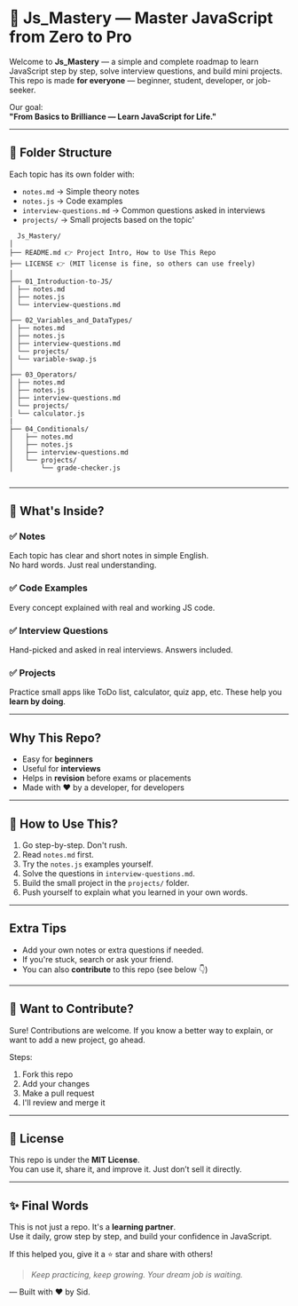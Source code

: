 # 🧠 Js_Mastery — Master JavaScript from Zero to Pro

Welcome to **Js_Mastery** — a simple and complete roadmap to learn JavaScript step by step, solve interview questions, and build mini projects.  
This repo is made **for everyone** — beginner, student, developer, or job-seeker.

Our goal:  
**"From Basics to Brilliance — Learn JavaScript for Life."**

---

## 📂 Folder Structure

Each topic has its own folder with:
- `notes.md` → Simple theory notes
- `notes.js` → Code examples
- `interview-questions.md` → Common questions asked in interviews
- `projects/` → Small projects based on the topic'



```text
  Js_Mastery/
│
├── README.md 👉 Project Intro, How to Use This Repo
├── LICENSE 👉 (MIT license is fine, so others can use freely)
│
├── 01_Introduction-to-JS/
│ ├── notes.md
│ ├── notes.js
│ └── interview-questions.md
│
├── 02_Variables_and_DataTypes/
│ ├── notes.md
│ ├── notes.js
│ ├── interview-questions.md
│ └── projects/
│ └── variable-swap.js
│
├── 03_Operators/
│ ├── notes.md
│ ├── notes.js
│ ├── interview-questions.md
│ └── projects/
│ └── calculator.js
|
├── 04_Conditionals/
│   ├── notes.md
│   ├── notes.js
│   ├── interview-questions.md
│   └── projects/
│       └── grade-checker.js


```


---

## 📌 What's Inside?

### ✅ Notes  
Each topic has clear and short notes in simple English.  
No hard words. Just real understanding.

### ✅ Code Examples  
Every concept explained with real and working JS code.

### ✅ Interview Questions  
Hand-picked and asked in real interviews. Answers included.

### ✅ Projects  
Practice small apps like ToDo list, calculator, quiz app, etc. These help you **learn by doing**.

---

## Why This Repo?

- Easy for **beginners**  
- Useful for **interviews**  
- Helps in **revision** before exams or placements  
- Made with ❤️ by a developer, for developers

---

## 🔧 How to Use This?

1. Go step-by-step. Don't rush.
2. Read `notes.md` first.
3. Try the `notes.js` examples yourself.
4. Solve the questions in `interview-questions.md`.
5. Build the small project in the `projects/` folder.
6. Push yourself to explain what you learned in your own words.

---

## Extra Tips

- Add your own notes or extra questions if needed.
- If you're stuck, search or ask your friend.
- You can also **contribute** to this repo (see below 👇)

---

## 🤝 Want to Contribute?

Sure! Contributions are welcome.
If you know a better way to explain, or want to add a new project, go ahead.

Steps:
1. Fork this repo
2. Add your changes
3. Make a pull request
4. I'll review and merge it

---

## 📄 License

This repo is under the **MIT License**.  
You can use it, share it, and improve it. Just don’t sell it directly.

---

## ✨ Final Words

This is not just a repo. It's a **learning partner**.  
Use it daily, grow step by step, and build your confidence in JavaScript.

If this helped you, give it a ⭐ star and share with others!

> _Keep practicing, keep growing. Your dream job is waiting._

— Built with ❤️ by Sid.
  
